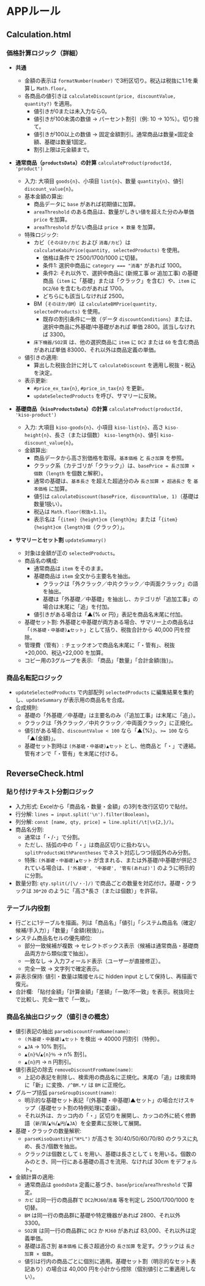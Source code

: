# APPルール

## Calculation.html

### 価格計算ロジック（詳細）
- **共通**
  - 金額の表示は `formatNumber(number)` で3桁区切り。税込は税抜に1.1を乗算し `Math.floor`。
  - 各商品の値引きは `calculateDiscount(price, discountValue, quantity?)` を適用。
    - 値引きが0または未入力なら0。
    - 値引きが100未満の数値 → パーセント割引（例: 10 → 10%）。切り捨て。
    - 値引きが100以上の数値 → 固定金額割引。通常商品は数量×固定金額、基礎は数量1固定。
    - 割引上限は元金額まで。

- **通常商品（`productsData`）の計算** `calculateProduct(productId, 'product')`
  - 入力: 大項目 `goods{n}`、小項目 `list{n}`、数量 `quantity{n}`、値引 `discount_value{n}`。
  - 基本金額の算出:
    - 商品データに `base` があれば初期値に加算。
    - `areaThreshold` のある商品は、数量がしきい値を超えた分のみ単価 `price` を加算。
    - `areaThreshold` がない商品は `price × 数量` を加算。
  - 特殊ロジック:
    - カビ（`そのほか/カビ` および `消毒/カビ`）は `calculateKabiPrice(quantity, selectedProducts)` を使用。
      - 価格は条件で 2500/1700/1000 に切替。
      - 条件1: 選択中商品に `category === "消毒"` があれば 1000。
      - 条件2: それ以外で、選択中商品に (新規工事 or 追加工事) の基礎商品（`item` に「基礎」または「クラック」を含む）や、`item` に `DC2`/`60` を含むものがあれば 1700。
      - どちらにも該当しなければ 2500。
    - BM（`そのほか/BM`）は `calculateBMPrice(quantity, selectedProducts)` を使用。
      - 既存の割引条件に一致（データ `discountConditions`）または、選択中商品に外基礎/中基礎があれば 単価 2800。該当しなければ 3300。
    - `床下機器/SO2買` は、他の選択商品に `item` に `DC2` または `60` を含む商品があれば単価 83000、それ以外は商品定義の単価。
  - 値引きの適用:
    - 算出した税抜合計に対して `calculateDiscount` を適用し税抜・税込を決定。
  - 表示更新:
    - `#price_ex_tax{n}`, `#price_in_tax{n}` を更新。
    - `updateSelectedProducts` を呼び、サマリーに反映。

- **基礎商品（`kisoProductsData`）の計算** `calculateProduct(productId, 'kiso-product')`
  - 入力: 大項目 `kiso-goods{n}`、小項目 `kiso-list{n}`、高さ `kiso-height{n}`、長さ（または個数） `kiso-length{n}`、値引 `kiso-discount_value{n}`。
  - 金額算出:
    - 商品データから高さ別価格を取得。`基本価格` と `長さ加算` を参照。
    - クラック系（カテゴリが「クラック」）は、`basePrice = 長さ加算 × 個数`（`length` を個数と解釈）。
    - 通常の基礎は、`基本長さ` を超えた超過分のみ `長さ加算 × 超過長さ` を `基本価格` に加算。
    - 値引は `calculateDiscount(basePrice, discountValue, 1)`（基礎は数量1扱い）。
    - 税込は `Math.floor(税抜×1.1)`。
    - 表示名は「`{item} {height}cm {length}m`」または「`{item} {height}cm {length}個`（クラック）」。

- **サマリーとセット割** `updateSummary()`
  - 対象は金額が正の `selectedProducts`。
  - 商品名の構成:
    - 通常商品は `item` をそのまま。
    - 基礎商品は `item` 全文から主要名を抽出。
      - クラックは「外クラック／中片クラック／中両面クラック」の語を抽出。
      - 基礎は「外基礎／中基礎」を抽出し、カテゴリが「追加工事」の場合は末尾に「追」を付加。
    - 値引きがある場合は「▲{% or 円}」表記を商品名末尾に付加。
  - 基礎セット割: 外基礎と中基礎が両方ある場合、サマリー上の商品名は「`(外基礎・中基礎)▲セット`」として括り、税抜合計から 40,000 円を控除。
  - 管理費（管有）: チェックオンで商品名末尾に「・管有」、税抜+20,000、税込+22,000 を加算。
  - コピー用の3グループを表示: 「商品」「数量」「合計金額(抜)」。


### 商品名転記ロジック
- `updateSelectedProducts` で内部配列 `selectedProducts` に編集結果を集約し、`updateSummary` が表示用の商品名を合成。
- 合成規則:
  - 基礎の「外基礎／中基礎」は主要名のみ（「追加工事」は末尾に「追」）。
  - クラックは「外クラック／中片クラック／中両面クラック」に正規化。
  - 値引がある場合、`discountValue < 100` なら「▲{%}」、`>= 100` なら「▲{金額}」。
  - 基礎セット割時は `(外基礎・中基礎)▲セット` とし、他商品と「・」で連結。管有オンで「・管有」を末尾に付ける。


## ReverseCheck.html

### 貼り付けテキスト分割ロジック
- 入力形式: Excelから「商品名・数量・金額」の3列を改行区切りで貼付。
- 行分解: `lines = input.split('\n').filter(Boolean)`。
- 列分解: `const [name, qty, price] = line.split(/\t|\s{2,}/)`。
- 商品名分割:
  - 通常は「・/･」で分割。
  - ただし、括弧の中の「・」は商品区切りに扱わない。`splitProductsWithParentheses` でネスト対応しつつ括弧外のみ分割。
  - 特殊: `(外基礎・中基礎)▲セット` が含まれる、または外基礎/中基礎が併記されている場合は、`['外基礎', '中基礎', '管有(あれば)']` のように明示的に分割。
- 数量分割: `qty.split(/[\/・･]/)` で商品ごとの数量を対応付け。基礎・クラックは `30*20` のように「高さ*長さ（または個数）」を許容。

### テーブル内役割
- 行ごとに1テーブルを描画。列は「商品名」「値引」「システム商品名（確定/候補/手入力）」「数量」「金額(税抜)」。
- システム商品名セルの優先順位:
  - 部分一致候補が複数 → セレクトボックス表示（候補は通常商品・基礎商品両方から類似度で抽出）。
  - 一致なし → 入力フィールド表示（ユーザーが直接修正）。
  - 完全一致 → 文字列で確定表示。
- 非表示保持: 値引・数量は隣接セルに hidden input として保持し、再描画で復元。
- 合計欄: 「貼付金額」「計算金額」「差額」「一致/不一致」を表示。税抜同士で比較し、完全一致で「一致」。

### 商品名抽出ロジック（値引きの概念）
- 値引表記の抽出 `parseDiscountFromName(name)`:
  - `(外基礎・中基礎)▲セット` を検出 → 40000 円割引（特例）。
  - `▲JA` → 10% 割引。
  - `▲{n}%`/`▲{n}％` → n% 割引。
  - `▲{n}円` → n 円割引。
- 値引表記の除去 `removeDiscountFromName(name)`:
  - 上記の表記を削除し、検索用の商品名に正規化。末尾の「追」は検索時に「新」に変換、`/^BM.*/` は `BM` に正規化。
- グループ括弧 `parseGroupDiscount(name)`:
  - 明示的な基礎セット表記「(外基礎・中基礎)▲セット」の場合だけスキップ（基礎セット割の特例処理に委譲）。
  - それ以外は、カッコ内の「・」区切りを展開し、カッコの外に続く修飾語（`新`/`買`/`▲％`/`▲円`/`▲JA`）を全要素に反映して展開。
- 基礎・クラックの数量解釈:
  - `parseKisoQuantity("H*L")` が高さを 30/40/50/60/70/80 のクラスに丸め、長さ/個数を抽出。
  - クラックは個数として `L` を用い、基礎は長さとして `L` を用いる。個数のみのとき、同一行にある基礎の高さを流用、なければ 30cm をデフォルト。
- 金額計算の適用:
  - 通常商品は `goodsData` 定義に基づき、`base`/`price`/`areaThreshold` で算定。
  - `カビ` は同一行の商品群で `DC2`/`MJ60`/`消毒` 等を判定し 2500/1700/1000 を切替。
  - `BM` は同一行の商品群に基礎や特定機器があれば 2800、それ以外 3300。
  - `SO2買` は同一行の商品群に `DC2` か `MJ60` があれば 83,000、それ以外は定義単価。
  - 基礎は高さ別 `基本価格` に長さ超過分の `長さ加算` を足す。クラックは `長さ加算 × 個数`。
  - 値引は行内の商品ごとに個別に適用。基礎セット割（明示的なセット表記あり）の場合は 40,000 円を小計から控除（個別値引と二重適用しない）。


